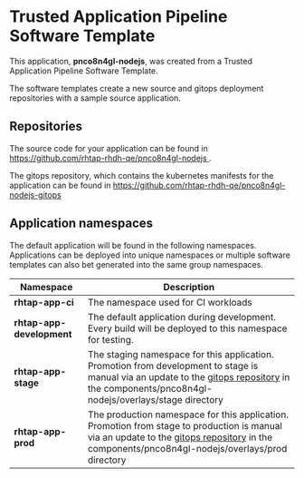 # Trusted Application Pipeline Software Template

This application, **pnco8n4gl-nodejs**, was created from a Trusted Application Pipeline Software Template.

The software templates create a new source and gitops deployment repositories with a sample source application. 

## Repositories

The source code for your application can be found in [https://github.com/rhtap-rhdh-qe/pnco8n4gl-nodejs ](https://github.com/rhtap-rhdh-qe/pnco8n4gl-nodejs ).
 
The gitops repository, which contains the kubernetes manifests for the application can be found in 
[https://github.com/rhtap-rhdh-qe/pnco8n4gl-nodejs-gitops ](https://github.com/rhtap-rhdh-qe/pnco8n4gl-nodejs-gitops ) 

## Application namespaces 

The default application will be found in the following namespaces. Applications can be deployed into unique namespaces or multiple software templates can also bet generated into the same group namespaces.  

|  Namespace   |  Description   |  
| -------- | -------- |
| **rhtap-app-ci** | The namespace used for CI workloads |
| **rhtap-app-development** | The default application during development. Every build will be deployed to this namespace for testing. |
| **rhtap-app-stage** | The staging namespace for this application. Promotion from development to stage is manual via an update to the [gitops repository](https://github.com/rhtap-rhdh-qe/pnco8n4gl-nodejs-gitops ) in the components/pnco8n4gl-nodejs/overlays/stage directory |
| **rhtap-app-prod** | The production namespace for this application. Promotion from stage to production is manual via an update to the [gitops repository](https://github.com/rhtap-rhdh-qe/pnco8n4gl-nodejs-gitops ) in the components/pnco8n4gl-nodejs/overlays/prod directory |
